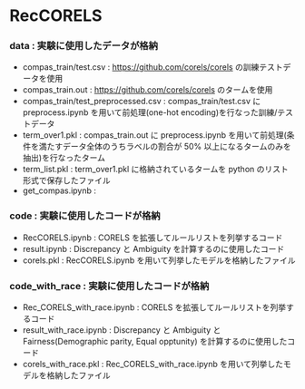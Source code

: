 # RecCORELS

### data : 実験に使用したデータが格納
- compas_train/test.csv : https://github.com/corels/corels の訓練テストデータを使用
- compas_train.out : https://github.com/corels/corels
のタームを使用
- compas_train/test_preprocessed.csv : compas_train/test.csv に preprocess.ipynb を用いて前処理(one-hot encoding)を行なった訓練/テストデータ
- term_over1.pkl : compas_train.out に preprocess.ipynb を用いて前処理(条件を満たすデータ全体のうちラベルの割合が 50% 以上になるタームのみを抽出)を行なったターム
- term_list.pkl : term_over1.pkl に格納されているタームを python のリスト形式で保存したファイル
- get_compas.ipynb :  

### code : 実験に使用したコードが格納
- RecCORELS.ipynb : CORELS を拡張してルールリストを列挙するコード
- result.ipynb : Discrepancy と Ambiguity を計算するのに使用したコード
- corels.pkl : RecCORELS.ipynb を用いて列挙したモデルを格納したファイル

### code_with_race : 実験に使用したコードが格納
- Rec_CORELS_with_race.ipynb : CORELS を拡張してルールリストを列挙するコード
- result_with_race.ipynb : Discrepancy と Ambiguity と Fairness(Demographic parity, Equal opptunity) を計算するのに使用したコード
- corels_with_race.pkl : Rec_CORELS_with_race.ipynb を用いて列挙したモデルを格納したファイル
